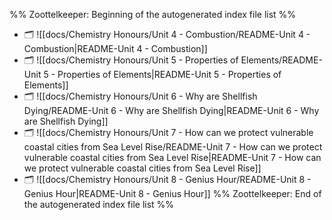 %% Zoottelkeeper: Beginning of the autogenerated index file list  %%
- 🗂️ ![[docs/Chemistry Honours/Unit 4 - Combustion/README-Unit 4 - Combustion|README-Unit 4 - Combustion]]
- 🗂️ ![[docs/Chemistry Honours/Unit 5 - Properties of Elements/README-Unit 5 - Properties of Elements|README-Unit 5 - Properties of Elements]]
- 🗂️ ![[docs/Chemistry Honours/Unit 6 - Why are Shellfish Dying/README-Unit 6 - Why are Shellfish Dying|README-Unit 6 - Why are Shellfish Dying]]
- 🗂️ ![[docs/Chemistry Honours/Unit 7 - How can we protect vulnerable coastal cities from Sea Level Rise/README-Unit 7 - How can we protect vulnerable coastal cities from Sea Level Rise|README-Unit 7 - How can we protect vulnerable coastal cities from Sea Level Rise]]
- 🗂️ ![[docs/Chemistry Honours/Unit 8 - Genius Hour/README-Unit 8 - Genius Hour|README-Unit 8 - Genius Hour]]
%% Zoottelkeeper: End of the autogenerated index file list  %%

